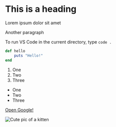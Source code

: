 # This is a heading

Lorem ipsum dolor sit amet

Another paragraph

To run VS Code in the current directory, type ```code .```

```rb
def hello
    puts "Hello!"
end 
```

1. One
2. Two
3. Three
   
- One 
- Two
- Three

[Open Google!](http://google.com/)

![Cute pic of a kitten](http://placekitten.com/g/200/300)